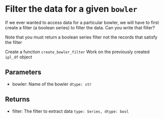 # Filter the data for a given `bowler`
If we ever wanted to access data for a particular bowler, we will have to first create
a filter (a boolean series) to filter the data. Can you write that filter?

Note that you must return a boolean series filter
not the records that satisfy the filter

Create a function `create_bowler_filter` 
Work on the previously created `ipl_df` object

## Parameters
- bowler: Name of the bowler `dtype: str`
## Returns
- filter: The filter to extract data `type: Series, dtype: bool`